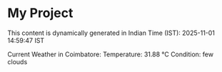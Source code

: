 # My Project

This content is dynamically generated in Indian Time (IST): 2025-11-01 14:59:47 IST


Current Weather in Coimbatore:
Temperature: 31.88 °C
Condition: few clouds
